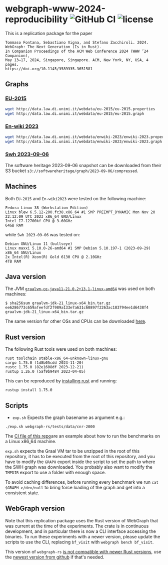 # webgraph-www-2024-reproducibility ![GitHub CI](https://github.com/zommiommy/webgraph-www-2024-replication/actions/workflows/experiments.yml/badge.svg) ![license](https://img.shields.io/crates/l/webgraph)

This is a replication package for the paper

    Tommaso Fontana, Sebastiano Vigna, and Stefano Zacchiroli. 2024.
    WebGraph: The Next Generation (Is in Rust).
    In Companion Proceedings of the ACM Web Conference 2024 (WWW ’24 Companion), 
    May 13–17, 2024, Singapore, Singapore. ACM, New York, NY, USA, 4 pages.
    https://doi.org/10.1145/3589335.3651581

## Graphs

### [EU-2015](https://law.di.unimi.it/webdata/eu-2015/)

```bash
wget http://data.law.di.unimi.it/webdata/eu-2015/eu-2015.properties
wget http://data.law.di.unimi.it/webdata/eu-2015/eu-2015.graph
```

### [En-wiki 2023](https://law.di.unimi.it/webdata/enwiki-2023/)

```bash
wget http://data.law.di.unimi.it/webdata/enwiki-2023/enwiki-2023.properties
wget http://data.law.di.unimi.it/webdata/enwiki-2023/enwiki-2023.graph
```

### [Swh 2023-09-06](https://docs.softwareheritage.org/devel/swh-dataset/graph/dataset.html)

The software heritage 2023-09-06 snapshot can be downloaded from their S3 bucket
`s3://softwareheritage/graph/2023-09-06/compressed`.

## Machines

Both `EU-2015` and `En-wiki2023` were tested on the following machine:

```
Fedora Linux 38 (Workstation Edition)
Linux blew 6.5.12-200.fc38.x86_64 #1 SMP PREEMPT_DYNAMIC Mon Nov 20 22:12:09 UTC 2023 x86_64 GNU/Linux
Intel I7-12700kf CPU @ 3.60GHz
64GB RAM
```

while `Swh 2023-09-06` was tested on:

```
Debian GNU/Linux 11 (bullseye)
Linux maxxi 5.10.0-26-amd64 #1 SMP Debian 5.10.197-1 (2023-09-29) x86_64 GNU/Linux
2x Intel(R) Xeon(R) Gold 6130 CPU @ 2.10GHz
4TB RAM
```

## Java version

The JVM
[`graalvm-ce-java11-21.0.2+13.1-linux-amd64`](https://download.oracle.com/graalvm/21/archive/graalvm-jdk-21.0.2_linux-x64_bin.tar.gz)
was used on both machines:

```
$ sha256sum graalvm-jdk-21_linux-x64_bin.tar.gz
ee6286773c659afeefdf2f989a133e7a631c60897f2263ac183794ee1d6438f4  graalvm-jdk-21_linux-x64_bin.tar.gz
```

The same version for other OSs and CPUs can be downloaded
[here](https://www.oracle.com/java/technologies/javase/graalvm-jdk21-archive-downloads.html).

## Rust version

The following Rust tools were used on both machines:

```
rust toolchain stable-x86_64-unknown-linux-gnu
cargo 1.75.0 (1d8b05cdd 2023-11-20)
rustc 1.75.0 (82e1608df 2023-12-21)
rustup 1.26.0 (5af9b9484 2023-04-05)
```

This can be reproduced by [installing
rust](https://www.rust-lang.org/tools/install) and running:

```
rustup install 1.75.0
```

## Scripts

- `exp.sh` Expects the graph basename as argument e.g.:

```shell
./exp.sh webgraph-rs/tests/data/cnr-2000
```

The [CI file of this repo](https://github.com/zommiommy/webgraph-www-2024-replication/blob/main/.github/workflows/experiments.yml)are an example about how to run the
benchmarks on a Linux x86_64 machine.

`exp.sh` expects the Graal VM tar to be unzipped in the root of this
repository, it has to be executed from the root of this repository, and you have
to modify the `GRAPH` export inside the script to set the path to where the SWH
graph was downloaded. You probably also want to modify the `TMPDIR` export to
use a folder with enough space.

To avoid caching differences, before running every benchmark we run 
`cat $GRAPH >/dev/null` to bring force loading of the graph and get into a consistent state.

## WebGraph version

Note that this replication package uses the Rust version of WebGraph that was
current at the time of the experiments. The crate is in continuous development,
and in particular there is now a CLI interface accessing the binaries. To run
these experiments with a newer version, please update the scripts to use the
CLI, replacing `bf_visit` with `webgraph bench bf_visit`.

This version of `webgraph-rs` [is not compatible with newer Rust
versions](https://github.com/rust-lang/rust/issues/121604#event-11935096017),
use the [newest version from github](https://github.com/vigna/webgraph-rs) if
that's needed.
